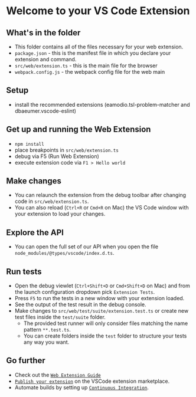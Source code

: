 # Welcome to your VS Code Extension

## What's in the folder

* This folder contains all of the files necessary for your web extension.
* `package.json` - this is the manifest file in which you declare your extension and command.
* `src/web/extension.ts` - this is the main file for the browser
* `webpack.config.js` - the webpack config file for the web main

## Setup

* install the recommended extensions (eamodio.tsl-problem-matcher and dbaeumer.vscode-eslint)

## Get up and running the Web Extension

* `npm install`
* place breakpoints in `src/web/extension.ts`
* debug via F5 (Run Web Extension)
* execute extension code via `F1 > Hello world`

## Make changes

* You can relaunch the extension from the debug toolbar after changing code in `src/web/extension.ts`.
* You can also reload (`Ctrl+R` or `Cmd+R` on Mac) the VS Code window with your extension to load your changes.


## Explore the API

* You can open the full set of our API when you open the file `node_modules/@types/vscode/index.d.ts`.

## Run tests

* Open the debug viewlet (`Ctrl+Shift+D` or `Cmd+Shift+D` on Mac) and from the launch configuration dropdown pick `Extension Tests`.
* Press `F5` to run the tests in a new window with your extension loaded.
* See the output of the test result in the debug console.
* Make changes to `src/web/test/suite/extension.test.ts` or create new test files inside the `test/suite` folder.
  * The provided test runner will only consider files matching the name pattern `**.test.ts`.
  * You can create folders inside the `test` folder to structure your tests any way you want.

## Go further
 * Check out the [`Web Extension Guide`](https://code.visualstudio.com/api/extension-guides/web-extensions)
 * [`Publish your extension`](https://code.visualstudio.com/api/working-with-extensions/publishing-extension) on the VSCode extension marketplace.
 * Automate builds by setting up [`Continuous Integration`](https://code.visualstudio.com/api/working-with-extensions/continuous-integration).
